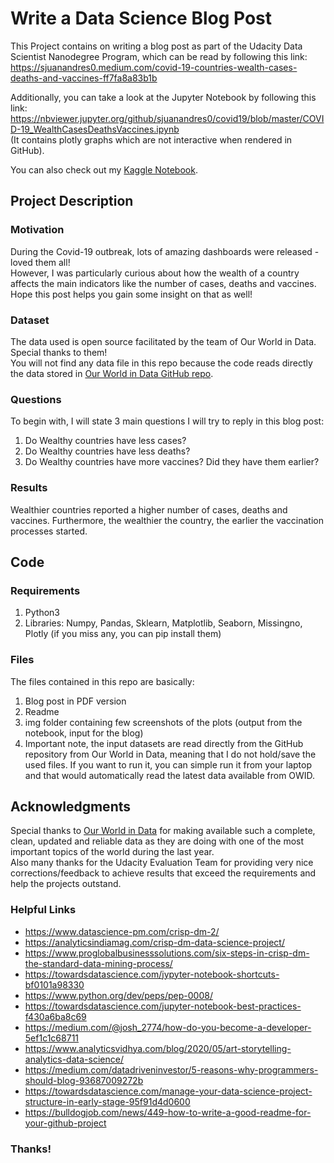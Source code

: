 # Write a Data Science Blog Post
This Project contains on writing a blog post as part of the Udacity Data Scientist Nanodegree Program, which can be read by following this link: https://sjuanandres0.medium.com/covid-19-countries-wealth-cases-deaths-and-vaccines-ff7fa8a83b1b

Additionally, you can take a look at the Jupyter Notebook by following this link: https://nbviewer.jupyter.org/github/sjuanandres0/covid19/blob/master/COVID-19_WealthCasesDeathsVaccines.ipynb \
(It contains plotly graphs which are not interactive when rendered in GitHub).

You can also check out my [Kaggle Notebook](https://www.kaggle.com/juanandressimonetti/covid-19-countries-wealth-cases-deaths-and-vacc).

## Project Description

### Motivation
During the Covid-19 outbreak, lots of amazing dashboards were released - loved them all! \
However, I was particularly curious about how the wealth of a country affects the main indicators like the number of cases, deaths and vaccines. \
Hope this post helps you gain some insight on that as well!

### Dataset
The data used is open source facilitated by the team of Our World in Data. Special thanks to them!\
You will not find any data file in this repo because the code reads directly the data stored in [Our World in Data GitHub repo](https://github.com/owid/covid-19-data/tree/master/public/data).

### Questions
To begin with, I will state 3 main questions I will try to reply in this blog post:
1.	Do Wealthy countries have less cases?
2.	Do Wealthy countries have less deaths?
3.	Do Wealthy countries have more vaccines? Did they have them earlier?

### Results
Wealthier countries reported a higher number of cases, deaths and vaccines. Furthermore, the wealthier the country, the earlier the vaccination processes started.

## Code

### Requirements
1. Python3
2. Libraries: Numpy, Pandas, Sklearn, Matplotlib, Seaborn, Missingno, Plotly (if you miss any, you can pip install them)

### Files
The files contained in this repo are basically:
1. Blog post in PDF version
2. Readme
3. img folder containing few screenshots of the plots (output from the notebook, input for the blog)
4. Important note, the input datasets are read directly from the GitHub repository from Our World in Data, meaning that I do not hold/save the used files. If you want to run it, you can simple run it from your laptop and that would automatically read the latest data available from OWID.

## Acknowledgments
Special thanks to [Our World in Data](https://github.com/owid/covid-19-data) for making available such a complete, clean, updated and reliable data as they are doing with one of the most important topics of the world during the last year. \
Also many thanks for the Udacity Evaluation Team for providing very nice corrections/feedback to achieve results that exceed the requirements and help the projects outstand.

### Helpful Links
- https://www.datascience-pm.com/crisp-dm-2/
- https://analyticsindiamag.com/crisp-dm-data-science-project/
- https://www.proglobalbusinesssolutions.com/six-steps-in-crisp-dm-the-standard-data-mining-process/
- https://towardsdatascience.com/jypyter-notebook-shortcuts-bf0101a98330
- https://www.python.org/dev/peps/pep-0008/
- https://towardsdatascience.com/jupyter-notebook-best-practices-f430a6ba8c69
- https://medium.com/@josh_2774/how-do-you-become-a-developer-5ef1c1c68711
- https://www.analyticsvidhya.com/blog/2020/05/art-storytelling-analytics-data-science/
- https://medium.com/datadriveninvestor/5-reasons-why-programmers-should-blog-93687009272b
- https://towardsdatascience.com/manage-your-data-science-project-structure-in-early-stage-95f91d4d0600
- https://bulldogjob.com/news/449-how-to-write-a-good-readme-for-your-github-project


### Thanks!